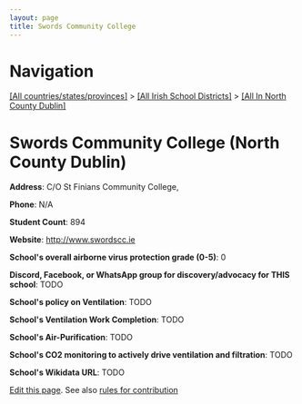 ```yaml
---
layout: page
title: Swords Community College
---
```

# Navigation

[[All countries/states/provinces]](../../..) > [[All Irish School Districts]](../..) > [[All In North County Dublin]](..)

# Swords Community College (North County Dublin)

**Address**: C/O St Finians Community College,

**Phone**: N/A

**Student Count**: 894

**Website**: <http://www.swordscc.ie>

**School's overall airborne virus protection grade (0-5)**: 0

**Discord, Facebook, or WhatsApp group for discovery/advocacy for THIS school**: TODO

**School's policy on Ventilation**: TODO

**School's Ventilation Work Completion**: TODO

**School's Air-Purification**: TODO

**School's CO2 monitoring to actively drive ventilation and filtration**: TODO

**School's Wikidata URL**: TODO


[Edit this page](https://github.com/ventilate-schools/Ireland/edit/main/./Dublin_North_County_Dublin/Swords_Community_College.md). See also [rules for contribution](../../../contribution-rules/)